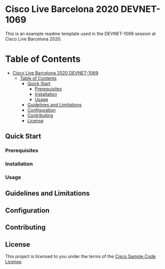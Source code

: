 # Cisco Live Barcelona 2020 DEVNET-1069 

This is an example readme template used in the DEVNET-1069 session at Cisco Live Barcelona 2020. 

Table of Contents
=================

* [Cisco Live Barcelona 2020 DEVNET-1069 ](#cisco-live-barcelona-2020-devnet---1069)
   * [Table of Contents](#table-of-contents)
      * [Quick Start](#quick-start)
        * [Prerequisites](#prerequisites)
        * [Installation](#usage)
        * [Usage](#installation)
      * [Guidelines and Limitations](#guidelines-and-limitations)
      * [Configuration](#configuration)
      * [Contributing](#contributing)
      * [License](#license)

## Quick Start

### Prerequisites

### Installation

### Usage


## Guidelines and Limitations



## Configuration

## Contributing

## License

This project is licensed to you under the terms of the [Cisco Sample
Code License](./LICENSE).
